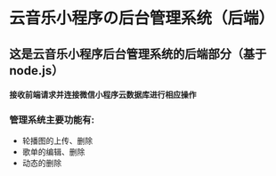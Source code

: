 # 云音乐小程序の后台管理系统（后端）

## 这是云音乐小程序后台管理系统的后端部分（基于node.js）

#### 接收前端请求并连接微信小程序云数据库进行相应操作

### 管理系统主要功能有:

- 轮播图的上传、删除
- 歌单的编辑、删除
- 动态的删除
